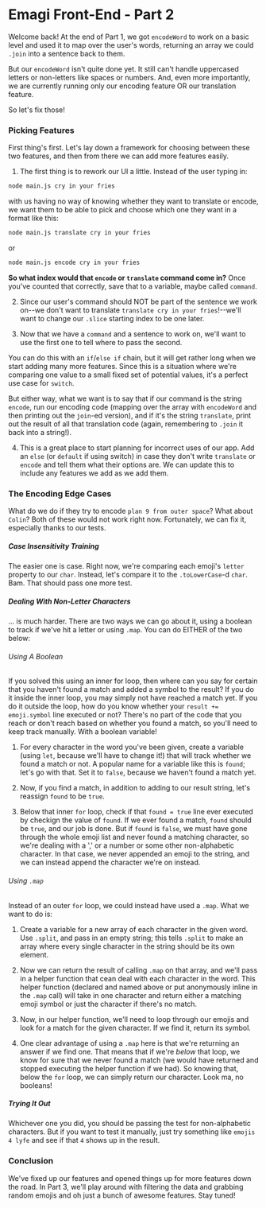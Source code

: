 # Emagi Front-End - Part 2

Welcome back! At the end of Part 1, we got `encodeWord` to work on a basic level and used it to map over the user's words, returning an array we could `.join` into a sentence back to them.

But our `encodeWord` isn't quite done yet. It still can't handle uppercased letters or non-letters like spaces or numbers. And, even more importantly, we are currently running only our encoding feature OR our translation feature.

So let's fix those!

### Picking Features

First thing's first. Let's lay down a framework for choosing between these two features, and then from there we can add more features easily.

1) The first thing is to rework our UI a little. Instead of the user typing in:

```sh
node main.js cry in your fries
```

with us having no way of knowing whether they want to translate or encode, we want them to be able to pick and choose which one they want in a format like this:

```sh
node main.js translate cry in your fries
```

or

```sh
node main.js encode cry in your fries
```

**So what index would that `encode` or `translate` command come in?** Once you've counted that correctly, save that to a variable, maybe called `command`.

2) Since our user's command should NOT be part of the sentence we work on--we don't want to translate `translate cry in your fries`!--we'll want to change our `.slice` starting index to be one later.

3) Now that we have a `command` and a sentence to work on, we'll want to use the first one to tell where to pass the second.

You can do this with an `if`/`else if` chain, but it will get rather long when we start adding many more features. Since this is a situation where we're comparing one value to a small fixed set of potential values, it's a perfect use case for `switch`.

But either way, what we want is to say that if our command is the string `encode`, run our encoding code (mapping over the array with `encodeWord` and then printing out the `join`-ed version), and if it's the string `translate`, print out the result of all that translation code (again, remembering to `.join` it back into a string!).

4) This is a great place to start planning for incorrect uses of our app. Add an `else` (or `default` if using switch) in case they don't write `translate` or `encode` and tell them what their options are. We can update this to include any features we add as we add them.


### The Encoding Edge Cases

What do we do if they try to encode `plan 9 from outer space`? What about `Colin`? Both of these would not work right now. Fortunately, we can fix it, especially thanks to our tests.


##### Case Insensitivity Training

The easier one is case. Right now, we're comparing each emoji's `letter` property to our `char`. Instead, let's compare it to the `.toLowerCase`-d `char`. Bam. That should pass one more test.


##### Dealing With Non-Letter Characters

... is much harder. There are two ways we can go about it, using a boolean to track if we've hit a letter or using `.map`. You can do EITHER of the two below:


###### Using A Boolean

If you solved this using an inner for loop, then where can you say for certain that you haven't found a match and added a symbol to the result? If you do it inside the inner loop, you may simply not have reached a match yet. If you do it outside the loop, how do you know whether your `result += emoji.symbol` line executed or not? There's no part of the code that you reach or don't reach based on whether you found a match, so you'll need to keep track manually. With a boolean variable!

1) For every character in the word you've been given, create a variable (using `let`, because we'll have to change it!) that will track whether we found a match or not. A popular name for a variable like this is `found`; let's go with that. Set it to `false`, because we haven't found a match yet.

2) Now, if you find a match, in addition to adding to our result string, let's reassign `found` to be `true`.

3) Below that inner `for` loop, check if that `found = true` line ever executed by checkign the value of `found`. If we ever found a match, `found` should be `true`, and our job is done. But if `found` is `false`, we must have gone through the whole emoji list and never found a matching character, so we're dealing with a ',' or a number or some other non-alphabetic character. In that case, we never appended an emoji to the string, and we can instead append the character we're on instead.


###### Using `.map`

Instead of an outer `for` loop, we could instead have used a `.map`. What we want to do is:

1) Create a variable for a new array of each character in the given word. Use `.split`, and pass in an empty string; this tells `.split` to make an array where every single character in the string should be its own element.

2) Now we can return the result of calling `.map` on that array, and we'll pass in a helper function that cean deal with each character in the word. This helper function (declared and named above or put anonymously inline in the `.map` call) will take in one character and return either a matching emoji symbol or just the character if there's no match.

3) Now, in our helper function, we'll need to loop through our emojis and look for a match for the given character. If we find it, return its symbol.

4) One clear advantage of using a `.map` here is that we're returning an answer if we find one. That means that if we're _below_ that loop, we know for sure that we never found a match (we would have returned and stopped executing the helper function if we had). So knowing that, below the `for` loop, we can simply return our character. Look ma, no booleans!


##### Trying It Out

Whichever one you did, you should be passing the test for non-alphabetic characters. But if you want to test it manually, just try something like `emojis 4 lyfe` and see if that `4` shows up in the result.


### Conclusion

We've fixed up our features and opened things up for more features down the road. In Part 3, we'll play around with filtering the data and grabbing random emojis and oh just a bunch of awesome features. Stay tuned!
